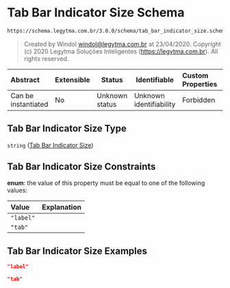 # Tab Bar Indicator Size Schema

```txt
https://schema.legytma.com.br/3.0.0/schema/tab_bar_indicator_size.schema.json
```




> Created by Windol [windol@legytma.com.br](mailto:windol@legytma.com.br) at 23/04/2020.
> Copyright (c) 2020 Legytma Soluções Inteligentes (<https://legytma.com.br>). All rights reserved.
>

| Abstract            | Extensible | Status         | Identifiable            | Custom Properties | Additional Properties | Access Restrictions | Defined In                                                                                                |
| :------------------ | ---------- | -------------- | ----------------------- | :---------------- | --------------------- | ------------------- | --------------------------------------------------------------------------------------------------------- |
| Can be instantiated | No         | Unknown status | Unknown identifiability | Forbidden         | Allowed               | none                | [tab_bar_indicator_size.schema.json](../schema/tab_bar_indicator_size.schema.json) |

## Tab Bar Indicator Size Type

`string` ([Tab Bar Indicator Size](tab_bar_indicator_size.md))

## Tab Bar Indicator Size Constraints

**enum**: the value of this property must be equal to one of the following values:

| Value     | Explanation |
| :-------- | ----------- |
| `"label"` |             |
| `"tab"`   |             |

## Tab Bar Indicator Size Examples

```json
"label"
```

```json
"tab"
```
